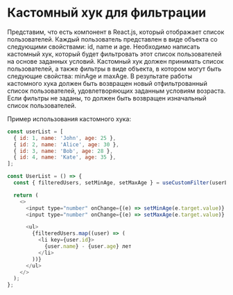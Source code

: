 # Кастомный хук для фильтрации

Представим, что есть компонент в React.js, который отображает список пользователей. Каждый пользователь представлен в виде объекта со следующими свойствами: id, name и age.
Необходимо написать кастомный хук, который будет фильтровать этот список пользователей на основе заданных условий. Кастомный хук должен принимать список пользователей, а также фильтры в виде объекта, в котором могут быть следующие свойства: minAge и maxAge.
В результате работы кастомного хука должен быть возвращен новый отфильтрованный список пользователей, удовлетворяющих заданным условиям возраста. Если фильтры не заданы, то должен быть возвращен изначальный список пользователей.

Пример использования кастомного хука:
```js
const userList = [
  { id: 1, name: 'John', age: 25 },
  { id: 2, name: 'Alice', age: 30 },
  { id: 3, name: 'Bob', age: 28 },
  { id: 4, name: 'Kate', age: 35 },
];

const UserList = () => {
  const { filteredUsers, setMinAge, setMaxAge } = useCustomFilter(userList);

  return (
    <>
      <input type="number" onChange={(e) => setMinAge(e.target.value)} placeholder="Минимальный возраст" />
      <input type="number" onChange={(e) => setMaxAge(e.target.value)} placeholder="Максимальный возраст" />

      <ul>
        {filteredUsers.map((user) => (
          <li key={user.id}>
            {user.name} - {user.age} лет
          </li>
        ))}
      </ul>
    </>
  );
};
```